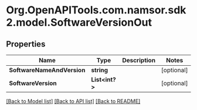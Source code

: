 # Org.OpenAPITools.com.namsor.sdk2.model.SoftwareVersionOut
## Properties

Name | Type | Description | Notes
------------ | ------------- | ------------- | -------------
**SoftwareNameAndVersion** | **string** |  | [optional] 
**SoftwareVersion** | **List&lt;int?&gt;** |  | [optional] 

[[Back to Model list]](../README.md#documentation-for-models) [[Back to API list]](../README.md#documentation-for-api-endpoints) [[Back to README]](../README.md)

